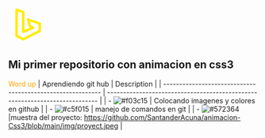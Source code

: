 <link href="https://cdn.jsdelivr.net/npm/bootstrap@5.0.0-beta2/dist/css/bootstrap.min.css" rel="stylesheet" integrity="sha384-BmbxuPwQa2lc/FVzBcNJ7UAyJxM6wuqIj61tLrc4wSX0szH/Ev+nYRRuWlolflfl" crossorigin="anonymous">

<p> 
<svg xmlns="http://www.w3.org/2000/svg" class="icon icon-tabler icon-tabler-brand-bing" width="80" height="80" viewBox="0 0 24 24" stroke-width="1.5" stroke="#ffec00" fill="none" stroke-linecap="round" stroke-linejoin="round">
  <path stroke="none" d="M0 0h24v24H0z" fill="none"/>
  <path d="M5 3l4 1.5v12l6 -2.5l-2 -1l-1 -4l7 2.5v4.5l-10 5l-4 -2z" />
</svg>
  </p>

## Mi primer repositorio con animacion en css3

<span style="color:orange;">Word up</span>
| Aprendiendo git hub                                        | Description                                                                 |
| ---------------------------------------------------------- | --------------------------------------------------------------------------- |
| - ![#f03c15](https://placehold.it/15/f03c15/000000?text=+) | Colocando imagenes y colores en github                                      |
| - ![#c5f015](https://placehold.it/15/c5f015/000000?text=+) | manejo de comandos en git                                                   |
| - ![#572364](https://placehold.it/15/572364/000000?text=+) |muestra del proyecto: https://github.com/SantanderAcuna/animacion-Css3/blob/main/img/proyect.jpeg |
